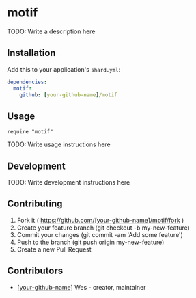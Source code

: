 # motif

TODO: Write a description here

## Installation

Add this to your application's `shard.yml`:

```yaml
dependencies:
  motif:
    github: [your-github-name]/motif
```

## Usage

```crystal
require "motif"
```

TODO: Write usage instructions here

## Development

TODO: Write development instructions here

## Contributing

1. Fork it ( https://github.com/[your-github-name]/motif/fork )
2. Create your feature branch (git checkout -b my-new-feature)
3. Commit your changes (git commit -am 'Add some feature')
4. Push to the branch (git push origin my-new-feature)
5. Create a new Pull Request

## Contributors

- [[your-github-name]](https://github.com/[your-github-name]) Wes - creator, maintainer
